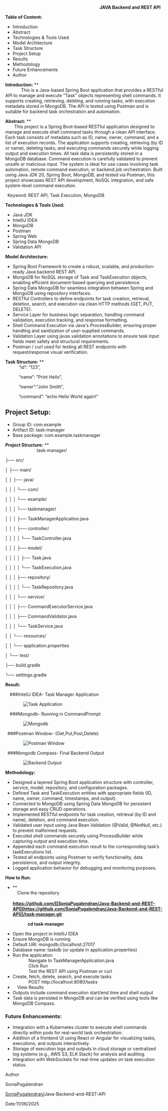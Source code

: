 ﻿`                                          `**JAVA Backend and REST API**

**Table of Content:**

- Introduction
- Abstract
- Technologies & Tools Used
- Model Architecture
- Task Structure
- Project Setup
- Results
- Methodology
- Future Enhancements
- Author

**Introduction:**
**\
`       `This is a Java-based Spring Boot application that provides a RESTful API to manage and execute "Task" objects representing shell commands. It supports creating, retrieving, deleting, and running tasks, with execution metadata stored in MongoDB. The API is tested using Postman and is suitable for backend task orchestration and automation.

**Abstract:**
**\
`    `This project is a Spring Boot-based RESTful application designed to manage and execute shell command tasks through a clean API interface. Each task consists of metadata such as ID, name, owner, command, and a list of execution records. The application supports creating, retrieving (by ID or name), deleting tasks, and executing commands securely while logging output and execution times. All task data is persistently stored in a MongoDB database. Command execution is carefully validated to prevent unsafe or malicious input. The system is ideal for use cases involving task automation, remote command execution, or backend job orchestration. Built using Java JDK 20, Spring Boot, MongoDB, and tested via Postman, this project showcases REST API development, NoSQL integration, and safe system-level command execution.

` `Keyword: REST API, Task Execution, MongoDB

**Technologies & Tools Used:**

- Java JDK
- IntelliJ IDEA
- MongoDB
- Postman
- Spring Web
- Spring Data MongoDB
- Validation API

**Model Architecture:**

- Spring Boot Framework to create a robust, scalable, and production-ready Java backend REST API.
- MongoDB for NoSQL storage of Task and TaskExecution objects, enabling efficient document-based querying and persistence.
- Spring Data MongoDB for seamless integration between Spring and MongoDB using repository interfaces.
- RESTful Controllers to define endpoints for task creation, retrieval, deletion, search, and execution via clean HTTP methods (GET, PUT, DELETE).
- Service Layer for business logic separation, handling command validation, execution tracking, and response formatting.
- Shell Command Execution via Java's ProcessBuilder, ensuring proper handling and sanitization of user-supplied commands.
- Validation Layer using javax.validation annotations to ensure task input fields meet safety and structural requirements.
- Postman / curl used for testing all REST endpoints with request/response visual verification.

**Task Structure:**
**\
`      `“id”: “123”, 

`      `“name”: ”Print Hello”, 

`      `“owner”:”John Smith”, 

`      `“command”: “echo Hello World again!” 
## <a name="_rt7c4lw5dtxd"></a>**Project Setup:**
- Group ID: com.example
- Artifact ID: task-manager
- Base package: com.example.taskmanager

**Project Structure:**
**\
`              `task-manager/

├── src/

│   ├── main/

│   │   ├── java/

│   │   │   └── com/

│   │   │       └── example/

│   │   │           └── taskmanager/

│   │   │               ├── TaskManagerApplication.java

│   │   │               ├── controller/

│   │   │               │   └── TaskController.java

│   │   │               ├── model/

│   │   │               │   ├── Task.java

│   │   │               │   └── TaskExecution.java

│   │   │               ├── repository/

│   │   │               │   └── TaskRepository.java

│   │   │               └── service/

│   │   │                   ├── CommandExecutorService.java

│   │   │                   ├── CommandValidator.java

│   │   │                   └── TaskService.java

│   │   └── resources/

│   │       └── application.properties

│   └── test/

├── build.gradle

└── settings.gradle


**Result:**

`  `###IntelIJ IDEA- Task Manager Application 

`        `![Task Application](images/1\_task\_application.png)

`  `###Mongodb- Running in CommandPrompt

`        `![Mongodb](images/2\_mongodb\_output.png)

` `###Postman Window- (Get,Put,Post,Delete)

`        `![Postman Window](images/3\_class\_postman\_window.png)

` `###Mongodb Compass- Final Backend Output 

`        `![Backend Output](images/4\_final\_backend\_output\_mongodb.png)



**Methodology:**

- Designed a layered Spring Boot application structure with controller, service, model, repository, and configuration packages.
- Defined Task and TaskExecution entities with appropriate fields (ID, name, owner, command, timestamps, and output).
- Connected to MongoDB using Spring Data MongoDB for persistent storage and easy CRUD operations.
- Implemented RESTful endpoints for task creation, retrieval (by ID and name), deletion, and command execution.
- Validated user input using Java Bean Validation (@Valid, @NotNull, etc.) to prevent malformed requests.
- Executed shell commands securely using ProcessBuilder while capturing output and execution time.
- Appended each command execution result to the corresponding task’s taskExecutions list.
- Tested all endpoints using Postman to verify functionality, data persistence, and output integrity.
- Logged application behavior for debugging and monitoring purposes.

**How to Run:**
- **\
  `  `Clone the repository\
\
  **https://github.com/[[SoniaPugalendran/Java-Backend-and-REST-API](https://github.com/SoniaPugalendran/Java-Backend-and-REST-API)]/task-manager.git**  

`          `**cd task-manager**

- Open the project in IntelliJ IDEA 
- Ensure MongoDB is running
- Default URI: mongodb://localhost:27017
- Database name: taskdb (or update in application.properties)
- Run the application\
  `       `Navigate to TaskManagerApplication.java\
  `       `Click Run \
  `       `Test the REST API using Postman or curl
- Create, fetch, delete, search, and execute tasks\
  `       `POST http://localhost:8080/tasks
- `  `View Results
- Outputs include command execution start/end time and shell output
- Task data is persisted in MongoDB and can be verified using tools like MongoDB Compass.
### <a name="_hveffotnc24p"></a>**Future Enhancements:**
- Integration with a Kubernetes cluster to execute shell commands directly within pods for real-world task orchestration.
- Addition of a frontend UI using React or Angular for visualizing tasks, executions, and outputs interactively.
- Storage of execution logs and outputs in cloud storage or centralized log systems (e.g., AWS S3, ELK Stack) for analysis and auditing.
- Integration with WebSockets for real-time updates on task execution status.

Author

SoniaPugalendran

[SoniaPugalendran/](https://github.com/SoniaPugalendran/Network-Intrusion-Detection-System-Using-DeepLearning)Java-Backend-and-REST-API

Date:11/06/2025

